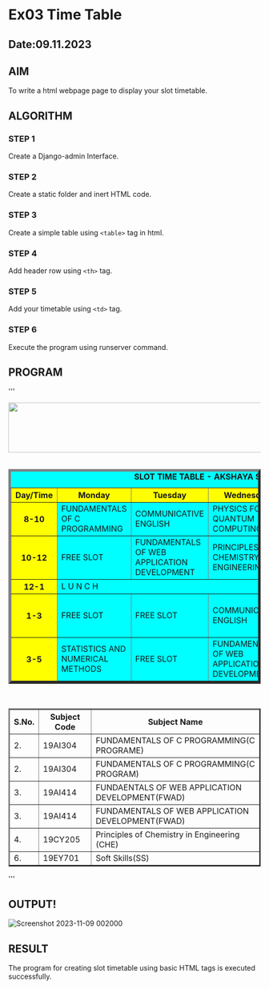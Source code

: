 # Ex03 Time Table
## Date:09.11.2023

## AIM
To write a html webpage page to display your slot timetable.

## ALGORITHM
### STEP 1
Create a Django-admin Interface.

### STEP 2
Create a static folder and inert HTML code.

### STEP 3
Create a simple table using ```<table>``` tag in html.

### STEP 4
Add header row using ```<th>``` tag.

### STEP 5
Add your timetable using ```<td>``` tag.

### STEP 6
Execute the program using runserver command.

## PROGRAM
'''
<html>
<head>
<title>Slot Timetable</title>
</head>
<body>
<center>
<img src="/static/logo.png" height="100" width="540">
</center>
<br>
<table align="centre" width="540" cellspacing="2" cellpadding="4" border="5" bgcolor="cyan">
<caption><b>SLOT TIME TABLE - AKSHAYA S (23008756)</b></caption>
<tr align="centre">
<th bgcolor="yellow">Day/Time</th>
<th bgcolor="yellow">Monday</th>
<th bgcolor="yellow">Tuesday</th>
<th bgcolor="yellow">Wednesday</th>
<th bgcolor="yellow">Thursday</th>
<th bgcolor="yellow">Friday</th>
</tr>
<tr align="centre">
<th bgcolor="yellow">8-10</th>
<td>FUNDAMENTALS OF C PROGRAMMING</td>
<td>COMMUNICATIVE ENGLISH</td>
<td>PHYSICS FOR QUANTUM COMPUTING</td>
<td>STATISTICS AND NUMERICAL METHODS</td>
<td>FUNDAMENTALS OF C PROGRAMMING</td>
</tr>
<tr align="centre">
<th bgcolor="yellow">10-12</th>
<td>FREE SLOT</td>
<td>FUNDAMENTALS OF WEB APPLICATION DEVELOPMENT</td>
<td>PRINCIPLES OF CHEMISTRY IN ENGINEERING</td>
<td>FREE SLOT</td>
<td>STATISTICS AND NUMERICAL METHODS</td>
</tr>
<tr>
<th bgcolor="yellow">12-1</th>
<td colspan="5" align="centre">L U N C H</td>
</tr>
<tr align="centre">
<th bgcolor="yellow">1-3</th>
<td>FREE SLOT</td>
<td>FREE SLOT</td>
<td>COMMUNICATIVE ENGLISH</td>
<td>FUNDAMENTALS OF WEB APPLICATION DEVELOPMENT</td>
<td>SOFT SKILLS</td>
</tr>
<tr align="centre">
<th bgcolor="yellow">3-5</th>
<td>STATISTICS AND NUMERICAL METHODS</td>
<td>FREE SLOT</td>
<td>FUNDAMENTALS OF WEB APPLICATION DEVELOPMENT</td>
<td>PHYSICS FOR QUANTUM COMPUTIN</td>
<td>PRINCIPLES OF CHEMISTRY IN ENGINEERING</td>
</tr>
</table>
<br>
<table align="centre" cellspacing="2" cellpadding="4" border="2">
<tr align="centre">
<th>S.No.</th>
<th>Subject Code</th>
<th>Subject Name</th>
</tr>
<tr>
<td align="centre">2.</td>
<td align="centre">19AI304</td>
<td>FUNDAMENTALS OF C PROGRAMMING(C PROGRAME)</td>
</tr>
<tr>
<td align="centre">2.</td>
<td align="centre">19AI304</td>
<td>FUNDAMENTALS OF C PROGRAMMING(C PROGRAM)</td>
</tr>
<tr>
<td align="centre">3.</td>
<td align="centre">19AI414</td>
<td>FUNDAENTALS OF WEB APPLICATION DEVELOPMENT(FWAD)</td>
</tr>
<tr>
<td align="centre">3.</td>
<td align="centre">19AI414</td>
<td>FUNDAMENTALS OF WEB APPLICATION DEVELOPMENT(FWAD)</td>
</tr>
<tr>
<td align="centre">4.</td>
<td align="centre">19CY205</td>
<td>Principles of Chemistry in Engineering (CHE)</td>
</tr>
<tr>
<td align="centre">6.</td>
<td align="centre">19EY701</td>
<td>Soft Skills(SS)</td>
</tr>
</table>
</body>
</html>
'''

## OUTPUT!

![Screenshot 2023-11-09 002000](https://github.com/Akshayasakthivels/slot/assets/144870561/c8d49f0d-22dc-4c91-a779-b8a7c018733e)



## RESULT
The program for creating slot timetable using basic HTML tags is executed successfully.
